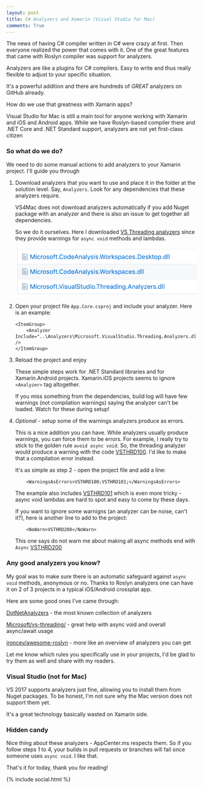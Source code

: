 ```yaml
---
layout: post
title: C# Analyzers and Xamarin (Visual Studio for Mac)
comments: True
---
```


The news of having C# compiler written in C# were crazy at first. Then everyone realized the power that comes with it.
One of the great features that came with Roslyn compiler was support for analyzers.

Analyzers are like a plugins for C# compilers. Easy to write and thus really flexible to adjust to your specific situation.

It's a powerful addition and there are hundreds of _GREAT_ analyzers on GitHub already.

How do we use that greatness with Xamarin apps?

<!--more-->

Visual Studio for Mac is still a main tool for anyone working with Xamarin and iOS and Android apps.
While we have Roslyn-based compiler there and .NET Core and .NET Standard support, analyzers are not yet first-class citizen

### So what do we do?
We need to do some manual actions to add analyzers to your Xamarin project.
I'll guide you through

1. Download analyzers that you want to use and place it in the folder at the solution level. Say, `Analyzers`.
    Look for any dependencies that these analyzers require.

    VS4Mac does not download analyzers automatically if you add Nuget package with an analyzer and there is also an issue to get together all dependencies.

    So we do it ourselves.
    Here I downloaded [VS Threading analyzers](https://github.com/Microsoft/vs-threading) since they provide warnings for `async void` methods and lambdas.

    ![Do it yourself - get analyzers and dependencies together](/assets/analyzers-download-manually.png)

 2. Open your project file `App.Core.csproj` and include your analyzer. Here is an example:

    ```
    <ItemGroup>
        <Analyzer Include="..\Analyzers\Microsoft.VisualStudio.Threading.Analyzers.dll" />
    </ItemGroup>
    ```

 3. Reload the project and enjoy

    These simple steps work for .NET Standard libraries and for Xamarin.Android projects. Xamarin.iOS projects seems to ignore `<Analyzer>` tag altogether.

    If you miss something from the dependencies, build log will have few warnings (not compilation warnings) saying the analyzer can't be loaded.
    Watch for these during setup!

4. _Optional_ - setup some of the warnings analyzers produce as errors.

    This is a nice addition you can have. While analyzers usually produce warnings, you can force them to be errors.
    For example, I really try to stick to the golden rule `avoid async void`.
    So, the threading analyzer would produce a warning with the code [VSTHRD100](https://github.com/Microsoft/vs-threading/blob/master/doc/analyzers/VSTHRD100.md).
    I'd like to make that a compilation error instead.

    It's as simple as step 2 - open the project file and add a line:
    ```
        <WarningsAsErrors>VSTHRD100;VSTHRD101;</WarningsAsErrors>
    ```
    The example also includes [VSTHRD101](https://github.com/Microsoft/vs-threading/blob/master/doc/analyzers/VSTHRD101.md) which is even more tricky - async void lambdas are hard to spot and easy to come by these days.

    If you want to ignore some warnigns (an analyzer can be noise, can't it?), here is another line to add to the project:

    ```
        <NoWarn>VSTHRD200</NoWarn>
    ```
    This one says do not warn me about making all async methods end with `Async` [VSTHRD200](https://github.com/Microsoft/vs-threading/blob/master/doc/analyzers/VSTHRD200.md)


### Any good analyzers you know?

My goal was to make sure there is an automatic safeguard against `async void` methods, anonymous or no. 
Thanks to Roslyn analyzers one can have it on 2 of 3 projects in a typical iOS/Android crossplat app.

Here are some good ones I've came through:

[DotNetAnalyzers](https://github.com/DotNetAnalyzers) - the most known collection of analyzers

[Microsoft/vs-threading/](https://github.com/Microsoft/vs-threading/) - great help with async void and overall async/await usage

[ironcev/awesome-roslyn](https://github.com/ironcev/awesome-roslyn) - more like an overview of analyzers you can get

Let me know which rules you specifically use in your projects, I'd be glad to try them as well and share with my readers.

### Visual Studio (not for Mac)
VS 2017 supports analyzers just fine, allowing you to install them from Nuget packages.
To be honest, I'm not sure why the Mac version does not support them yet. 

It's a great technology basically wasted on Xamarin side.

### Hidden candy

Nice thing about these analyzers - AppCenter.ms respects them. So if you follow steps 1 to 4, your builds in pull requests or branches will fail once someone uses `async void`. I like that.


That's it for today, thank you for reading!

 {% include social.html %}